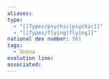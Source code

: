 ```yaml
---
aliases: 
type:
  - "[[Types/psychic|psychic]]"
  - "[[Types/flying|flying]]"
national dex number: 561
tags:
  - Unova
evolution line: 
associated:
---
```

